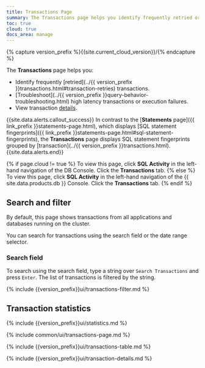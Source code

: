 ```yaml
---
title: Transactions Page
summary: The Transactions page helps you identify frequently retried or high latency transactions and view transaction details.
toc: true
cloud: true
docs_area: manage
---
```


{% capture version_prefix %}{{site.current_cloud_version}}/{% endcapture %}

The **Transactions** page helps you:

- Identify frequently [retried](../{{ version_prefix }}transactions.html#transaction-retries) transactions.
- [Troubleshoot](../{{ version_prefix }}query-behavior-troubleshooting.html) high latency transactions or execution failures.
- View transaction [details](#transaction-details-page).

{{site.data.alerts.callout_success}}
In contrast to the [**Statements** page]({{ link_prefix }}statements-page.html), which displays [SQL statement fingerprints]({{ link_prefix }}statements-page.html#sql-statement-fingerprints), the **Transactions** page displays SQL statement fingerprints grouped by [transaction](../{{ version_prefix }}transactions.html).
{{site.data.alerts.end}}

{% if page.cloud != true %}
To view this page, click **SQL Activity** in the left-hand navigation of the DB Console. Click the **Transactions** tab.
{% else %}
To view this page, click **SQL Activity** in the left-hand navigation of the {{ site.data.products.db }} Console. Click the **Transactions** tab.
{% endif %}

## Search and filter

By default, this page shows transactions from all applications and databases running on the cluster.

You can search for transactions using the search field or the date range selector.

### Search field

To search using the search field, type a string over `Search Transactions` and press `Enter`. The list of transactions is filtered by the string.

{% include {{version_prefix}}ui/transactions-filter.md %}

## Transaction statistics

{% include {{version_prefix}}ui/statistics.md %}

{% include common/ui/transactions-page.md %}

{% include {{version_prefix}}ui/transactions-table.md %}

{% include {{version_prefix}}ui/transaction-details.md %}
